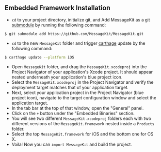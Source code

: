 ## Embedded Framework Installation

- `cd` to your project directory, initialize git, and Add MessageKit as a git [submodule](https://git-scm.com/docs/git-submodule) by running the following command:

```bash
$ git submodule add https://github.com/MessageKit/MessageKit.git
```

- `cd` to the new `MessageKit` folder and trigger [carthage](https://github.com/Carthage/Carthage) update by the following command:

```bash
$ carthage update --platform iOS
```

- Open `MessageKit` folder, and drag the `MessageKit.xcodeproj` into the Project Navigator of your application's Xcode project. It should appear nested underneath your application's blue project icon.
- Select the `MessageKit.xcodeproj` in the Project Navigator and verify the deployment target matches that of your application target.
- Next, select your application project in the Project Navigator (blue project icon), navigate to the target configuration window and select the application target.
- In the tab bar at the top of that window, open the "General" panel.
- Click on the `+` button under the "Embedded Binaries" section.
- You will see two different `MessageKit.xcodeproj` folders each with two different versions of the `MessageKit.framework` nested inside a `Products` folder.
- Select the top `MessageKit.framework` for iOS and the bottom one for OS X.
- Voila! Now you can `import MessageKit` and build the project.
